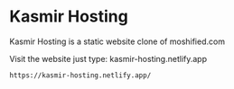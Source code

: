 # Kasmir Hosting 
Kasmir Hosting is a static website clone of moshified.com

Visit the website just type: kasmir-hosting.netlify.app

```
https://kasmir-hosting.netlify.app/
```
